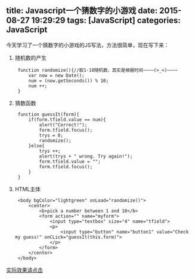 title: Javascript一个猜数字的小游戏
date: 2015-08-27 19:29:29
tags: [JavaScript]
categories: JavaScript 
---
今天学习了一个猜数字的小游戏的JS写法，方法很简单，现在写下来：
1. 随机数的产生

        function randomize(){//取1-10随机数，其实是根据时间~~~~(>_<)~~~~  
            var now = new Date();  
            num = (now.getSeconds()) % 10;  
            num ++;  
        }  
    
2. 猜数函数

        function guessIt(form){  
            if(form.tfield.value == num){  
                alert("Correct!");  
                form.tfield.focus();  
                trys = 0;  
                randomize();  
            }else{  
                trys ++;  
                alert(trys + " wrong. Try again!");  
                form.tfield.value = "";  
                form.tfield.focus();  
            }  
        } 
       
3. HTML主体

        <body bgColor="lightgreen" onLoad="randomize()">  
            <center>  
                <b>pick a number between 1 and 10</b>  
                <form action="" name="myform">  
                    <input type="textbox" size="4" name="tfield">  
                    <p>  
                        <input type="button" name="button1" value="Check my guess!" onCLick="guessIt(this.form)">  
                    </p>  
                </form>  
            </center>  
        </body> 
        
[实际效果请点击](http://www.cdyjy.uestc.edu.cn/uestc_la/GuessNum.html)
